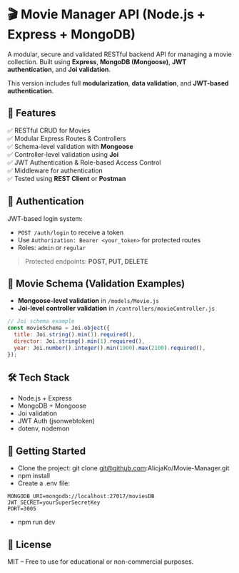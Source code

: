 # 🎬 Movie Manager API (Node.js + Express + MongoDB)

A modular, secure and validated RESTful backend API for managing a movie collection. Built using **Express**, **MongoDB (Mongoose)**, **JWT authentication**, and **Joi validation**.

This version includes full **modularization**, **data validation**, and **JWT-based authentication**.

## 📁 Features

✅ RESTful CRUD for Movies  
✅ Modular Express Routes & Controllers  
✅ Schema-level validation with **Mongoose**  
✅ Controller-level validation using **Joi**  
✅ JWT Authentication & Role-based Access Control  
✅ Middleware for authentication  
✅ Tested using **REST Client** or **Postman**

## 🔐 Authentication

JWT-based login system:

- `POST /auth/login` to receive a token
- Use `Authorization: Bearer <your_token>` for protected routes
- Roles: `admin` or `regular`

> Protected endpoints: **POST, PUT, DELETE**

## 🎯 Movie Schema (Validation Examples)

- **Mongoose-level validation** in `/models/Movie.js`
- **Joi-level controller validation** in `/controllers/movieController.js`

```js
// Joi schema example
const movieSchema = Joi.object({
  title: Joi.string().min(1).required(),
  director: Joi.string().min(1).required(),
  year: Joi.number().integer().min(1900).max(2100).required(),
});
```

## 🛠 Tech Stack

- Node.js + Express
- MongoDB + Mongoose
- Joi validation
- JWT Auth (jsonwebtoken)
- dotenv, nodemon

## 🚀 Getting Started

- Clone the project: 
git clone git@github.com:AlicjaKo/Movie-Manager.git
- npm install
- Create a .env file:
```
MONGODB_URI=mongodb://localhost:27017/moviesDB
JWT_SECRET=yourSuperSecretKey
PORT=3005
```
- npm run dev

## 📄 License

MIT – Free to use for educational or non-commercial purposes.
